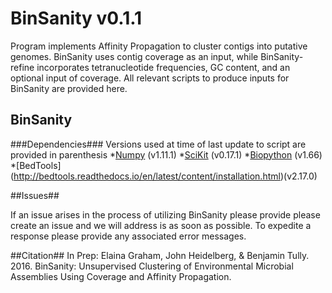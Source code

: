 # BinSanity v0.1.1

Program implements Affinity Propagation to cluster contigs into putative genomes. BinSanity uses contig coverage as an input, while BinSanity-refine incorporates tetranucleotide frequencies, GC content, and an optional input of coverage. All relevant scripts to produce inputs for BinSanity are provided here.

##  BinSanity ##
###Dependencies###
Versions used at time of last update to script are provided in parenthesis
*[Numpy](http://www.numpy.org/) (v1.11.1)
*[SciKit](http://scikit-learn.org/stable/install.html) (v0.17.1)
*[Biopython](http://biopython.org/wiki/Download) (v1.66)
*[BedTools] (http://bedtools.readthedocs.io/en/latest/content/installation.html)(v2.17.0)

##Issues##

If an issue arises in the process of utilizing BinSanity please provide please create an issue and we will address is as soon as possible. To expedite a response please provide any associated error messages. 

##Citation##
In Prep:
Elaina Graham, John Heidelberg, & Benjamin Tully. 2016. BinSanity: Unsupervised Clustering of Environmental Microbial Assemblies Using Coverage and Affinity Propagation. 
